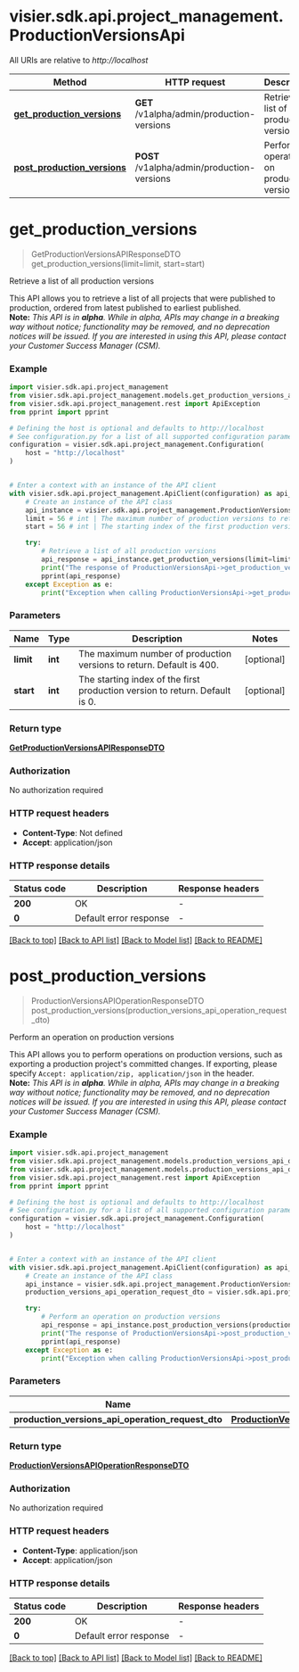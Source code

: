 # visier.sdk.api.project_management.ProductionVersionsApi

All URIs are relative to *http://localhost*

Method | HTTP request | Description
------------- | ------------- | -------------
[**get_production_versions**](ProductionVersionsApi.md#get_production_versions) | **GET** /v1alpha/admin/production-versions | Retrieve a list of all production versions
[**post_production_versions**](ProductionVersionsApi.md#post_production_versions) | **POST** /v1alpha/admin/production-versions | Perform an operation on production versions


# **get_production_versions**
> GetProductionVersionsAPIResponseDTO get_production_versions(limit=limit, start=start)

Retrieve a list of all production versions

This API allows you to retrieve a list of all projects that were published to production, ordered from latest published to earliest published.   <br>**Note:** <em>This API is in **alpha**. While in alpha, APIs may change in a breaking way without notice; functionality may be removed, and no deprecation notices will be issued.  If you are interested in using this API, please contact your Customer Success Manager (CSM).</em>

### Example


```python
import visier.sdk.api.project_management
from visier.sdk.api.project_management.models.get_production_versions_api_response_dto import GetProductionVersionsAPIResponseDTO
from visier.sdk.api.project_management.rest import ApiException
from pprint import pprint

# Defining the host is optional and defaults to http://localhost
# See configuration.py for a list of all supported configuration parameters.
configuration = visier.sdk.api.project_management.Configuration(
    host = "http://localhost"
)


# Enter a context with an instance of the API client
with visier.sdk.api.project_management.ApiClient(configuration) as api_client:
    # Create an instance of the API class
    api_instance = visier.sdk.api.project_management.ProductionVersionsApi(api_client)
    limit = 56 # int | The maximum number of production versions to return. Default is 400. (optional)
    start = 56 # int | The starting index of the first production version to return. Default is 0. (optional)

    try:
        # Retrieve a list of all production versions
        api_response = api_instance.get_production_versions(limit=limit, start=start)
        print("The response of ProductionVersionsApi->get_production_versions:\n")
        pprint(api_response)
    except Exception as e:
        print("Exception when calling ProductionVersionsApi->get_production_versions: %s\n" % e)
```



### Parameters


Name | Type | Description  | Notes
------------- | ------------- | ------------- | -------------
 **limit** | **int**| The maximum number of production versions to return. Default is 400. | [optional] 
 **start** | **int**| The starting index of the first production version to return. Default is 0. | [optional] 

### Return type

[**GetProductionVersionsAPIResponseDTO**](GetProductionVersionsAPIResponseDTO.md)

### Authorization

No authorization required

### HTTP request headers

 - **Content-Type**: Not defined
 - **Accept**: application/json

### HTTP response details

| Status code | Description | Response headers |
|-------------|-------------|------------------|
**200** | OK |  -  |
**0** | Default error response |  -  |

[[Back to top]](#) [[Back to API list]](../README.md#documentation-for-api-endpoints) [[Back to Model list]](../README.md#documentation-for-models) [[Back to README]](../README.md)

# **post_production_versions**
> ProductionVersionsAPIOperationResponseDTO post_production_versions(production_versions_api_operation_request_dto)

Perform an operation on production versions

This API allows you to perform operations on production versions, such as exporting a production project's committed changes. If exporting, please specify `Accept: application/zip, application/json` in the header.   <br>**Note:** <em>This API is in **alpha**. While in alpha, APIs may change in a breaking way without notice; functionality may be removed, and no deprecation notices will be issued.  If you are interested in using this API, please contact your Customer Success Manager (CSM).</em>

### Example


```python
import visier.sdk.api.project_management
from visier.sdk.api.project_management.models.production_versions_api_operation_request_dto import ProductionVersionsAPIOperationRequestDTO
from visier.sdk.api.project_management.models.production_versions_api_operation_response_dto import ProductionVersionsAPIOperationResponseDTO
from visier.sdk.api.project_management.rest import ApiException
from pprint import pprint

# Defining the host is optional and defaults to http://localhost
# See configuration.py for a list of all supported configuration parameters.
configuration = visier.sdk.api.project_management.Configuration(
    host = "http://localhost"
)


# Enter a context with an instance of the API client
with visier.sdk.api.project_management.ApiClient(configuration) as api_client:
    # Create an instance of the API class
    api_instance = visier.sdk.api.project_management.ProductionVersionsApi(api_client)
    production_versions_api_operation_request_dto = visier.sdk.api.project_management.ProductionVersionsAPIOperationRequestDTO() # ProductionVersionsAPIOperationRequestDTO | 

    try:
        # Perform an operation on production versions
        api_response = api_instance.post_production_versions(production_versions_api_operation_request_dto)
        print("The response of ProductionVersionsApi->post_production_versions:\n")
        pprint(api_response)
    except Exception as e:
        print("Exception when calling ProductionVersionsApi->post_production_versions: %s\n" % e)
```



### Parameters


Name | Type | Description  | Notes
------------- | ------------- | ------------- | -------------
 **production_versions_api_operation_request_dto** | [**ProductionVersionsAPIOperationRequestDTO**](ProductionVersionsAPIOperationRequestDTO.md)|  | 

### Return type

[**ProductionVersionsAPIOperationResponseDTO**](ProductionVersionsAPIOperationResponseDTO.md)

### Authorization

No authorization required

### HTTP request headers

 - **Content-Type**: application/json
 - **Accept**: application/json

### HTTP response details

| Status code | Description | Response headers |
|-------------|-------------|------------------|
**200** | OK |  -  |
**0** | Default error response |  -  |

[[Back to top]](#) [[Back to API list]](../README.md#documentation-for-api-endpoints) [[Back to Model list]](../README.md#documentation-for-models) [[Back to README]](../README.md)

